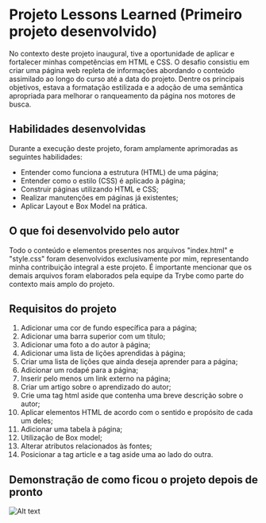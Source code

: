 # Projeto Lessons Learned (Primeiro projeto desenvolvido)

No contexto deste projeto inaugural, tive a oportunidade de aplicar e fortalecer minhas competências em HTML e CSS. O desafio consistiu em criar uma página web repleta de informações abordando o conteúdo assimilado ao longo do curso até a data do projeto. Dentre os principais objetivos, estava a formatação estilizada e a adoção de uma semântica apropriada para melhorar o ranqueamento da página nos motores de busca.

## Habilidades desenvolvidas

Durante a execução deste projeto, foram amplamente aprimoradas as seguintes habilidades:

- Entender como funciona a estrutura (HTML) de uma página;
- Entender como o estilo (CSS) é aplicado à página;
- Construir páginas utilizando HTML e CSS;
- Realizar manutenções em páginas já existentes;
- Aplicar Layout e Box Model na prática.

## O que foi desenvolvido pelo autor

Todo o conteúdo e elementos presentes nos arquivos "index.html" e "style.css" foram desenvolvidos exclusivamente por mim, representando minha contribuição integral a este projeto. É importante mencionar que os demais arquivos foram elaborados pela equipe da Trybe como parte do contexto mais amplo do projeto.

## Requisitos do projeto

1. Adicionar uma cor de fundo específica para a página;
2. Adicionar uma barra superior com um título;
3. Adicionar uma foto a do autor à página;
4. Adicionar uma lista de lições aprendidas à página;
5. Criar uma lista de lições que ainda deseja aprender para a página;
6. Adicionar um rodapé para a página;
7. Inserir pelo menos um link externo na página;
8. Criar um artigo sobre o aprendizado do autor;
9. Crie uma tag html aside que contenha uma breve descrição sobre o autor;
10. Aplicar elementos HTML de acordo com o sentido e propósito de cada um deles;
11. Adicionar uma tabela à página;
12. Utilização de Box model;
13. Alterar atributos relacionados às fontes;
14. Posicionar a tag article e a tag aside uma ao lado do outra.

## Demonstração de como ficou o projeto depois de pronto

![Alt text](image.png)